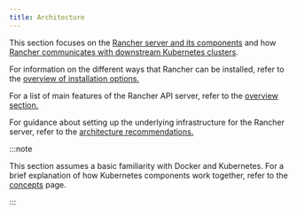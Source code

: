 ```yaml
---
title: Architecture
---
```


This section focuses on the [Rancher server and its components](../reference-guides/rancher-manager-architecture/rancher-server-and-components.md) and how [Rancher communicates with downstream Kubernetes clusters](../reference-guides/rancher-manager-architecture/communicating-with-downstream-user-clusters.md).

For information on the different ways that Rancher can be installed, refer to the [overview of installation options.](installation-and-upgrade.md#overview-of-installation-options)

For a list of main features of the Rancher API server, refer to the [overview section.](../getting-started/introduction/overview.md#features-of-the-rancher-api-server)

For guidance about setting up the underlying infrastructure for the Rancher server, refer to the [architecture recommendations.](../reference-guides/rancher-manager-architecture/architecture-recommendations.md)

:::note

This section assumes a basic familiarity with Docker and Kubernetes. For a brief explanation of how Kubernetes components work together, refer to the [concepts](../reference-guides/kubernetes-concepts.md) page.

:::